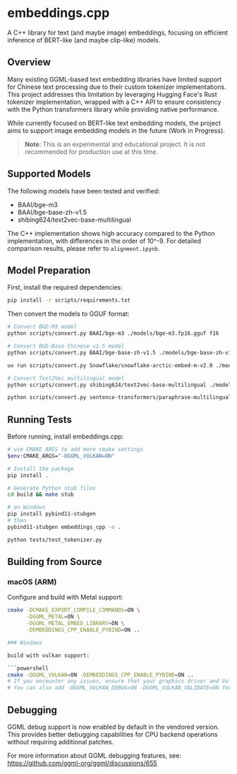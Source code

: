 # embeddings.cpp

A C++ library for text (and maybe image) embeddings, focusing on efficient inference of BERT-like (and maybe clip-like) models.

## Overview

Many existing GGML-based text embedding libraries have limited support for Chinese text processing due to their custom tokenizer implementations. This project addresses this limitation by leveraging Hugging Face's Rust tokenizer implementation, wrapped with a C++ API to ensure consistency with the Python transformers library while providing native performance.

While currently focused on BERT-like text embedding models, the project aims to support image embedding models in the future (Work in Progress).

> **Note**: This is an experimental and educational project. It is not recommended for production use at this time.

## Supported Models

The following models have been tested and verified:
- BAAI/bge-m3
- BAAI/bge-base-zh-v1.5
- shibing624/text2vec-base-multilingual

The C++ implementation shows high accuracy compared to the Python implementation, with differences in the order of 10^-9. For detailed comparison results, please refer to `alignment.ipynb`.

## Model Preparation

First, install the required dependencies:
```bash
pip install -r scripts/requirements.txt
```

Then convert the models to GGUF format:
```bash
# Convert BGE-M3 model
python scripts/convert.py BAAI/bge-m3 ./models/bge-m3.fp16.gguf f16

# Convert BGE-Base Chinese v1.5 model
python scripts/convert.py BAAI/bge-base-zh-v1.5 ./models/bge-base-zh-v1.5.fp16.gguf f16

uv run scripts/convert.py Snowflake/snowflake-arctic-embed-m-v2.0 ./models/snowflake-arctic-embed-m-v2.0.fp16.gguf f16

# Convert Text2Vec multilingual model
python scripts/convert.py shibing624/text2vec-base-multilingual ./models/text2vec-base-multilingual.fp16.gguf f16

python scripts/convert.py sentence-transformers/paraphrase-multilingual-MiniLM-L12-v2 ./models/paraphrase-multilingual-MiniLM-L12-v2.fp16.gguf f16
```

## Running Tests

Before running, install embeddings.cpp:
```bash
# use CMAKE_ARGS to add more cmake settings
$env:CMAKE_ARGS="-DGGML_VULKAN=ON"

# Install the package
pip install .

# Generate Python stub files
cd build && make stub

# on Windows
pip install pybind11-stubgen
# then
pybind11-stubgen embeddings_cpp -o .

python tests/test_tokenizer.py
```

## Building from Source

### macOS (ARM)

Configure and build with Metal support:
```bash
cmake -DCMAKE_EXPORT_COMPILE_COMMANDS=ON \
      -DGGML_METAL=ON \
      -DGGML_METAL_EMBED_LIBRARY=ON \
      -DEMBEDDINGS_CPP_ENABLE_PYBIND=ON ..

### Windows

build with vulkan support:

```powershell
cmake -DGGML_VULKAN=ON -DEMBEDDINGS_CPP_ENABLE_PYBIND=ON ..
# If you encounter any issues, ensure that your graphics driver and Vulkan SDK versions are compatible.
# You can also add -DGGML_VULKAN_DEBUG=ON -DGGML_VULKAN_VALIDATE=ON for debuging
```

## Debugging

GGML debug support is now enabled by default in the vendored version. This provides better debugging capabilities for CPU backend operations without requiring additional patches.

For more information about GGML debugging features, see: https://github.com/ggml-org/ggml/discussions/655